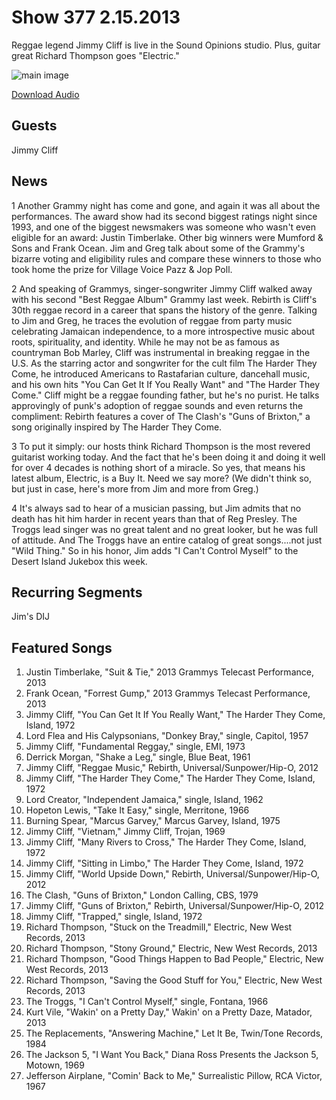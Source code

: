 # Show 377 2.15.2013
Reggae legend Jimmy Cliff is live in the Sound Opinions studio. Plus, guitar great Richard Thompson goes "Electric."

![main image](http://www.soundopinions.org/images/2013/jimmycliff.jpg)

[Download Audio](http://audio.soundopinions.org/streams/2013/02/so_20130215.m3u)

## Guests
Jimmy Cliff

## News
1 Another Grammy night has come and gone, and again it was all about the performances. The award show had its second biggest ratings night since 1993, and one of the biggest newsmakers was someone who wasn't even eligible for an award: Justin Timberlake. Other big winners were Mumford & Sons and Frank Ocean. Jim and Greg talk about some of the Grammy's bizarre voting and eligibility rules and compare these winners to those who took home the prize for Village Voice Pazz & Jop Poll.

2 And speaking of Grammys, singer-songwriter Jimmy Cliff walked away with his second "Best Reggae Album" Grammy last week. Rebirth is Cliff's 30th reggae record in a career that spans the history of the genre. Talking to Jim and Greg, he traces the evolution of reggae from party music celebrating Jamaican independence, to a more introspective music about roots, spirituality, and identity. While he may not be as famous as countryman Bob Marley, Cliff was instrumental in breaking reggae in the U.S. As the starring actor and songwriter for the cult film The Harder They Come, he introduced Americans to Rastafarian culture, dancehall music, and his own hits "You Can Get It If You Really Want" and "The Harder They Come." Cliff might be a reggae founding father, but he's no purist. He talks approvingly of punk's adoption of reggae sounds and even returns the compliment: Rebirth features a cover of The Clash's "Guns of Brixton," a song originally inspired by The Harder They Come.

3 To put it simply: our hosts think Richard Thompson is the most revered guitarist working today. And the fact that he's been doing it and doing it well for over 4 decades is nothing short of a miracle. So yes, that means his latest album, Electric, is a Buy It. Need we say more? (We didn't think so, but just in case, here's more from Jim and more from Greg.)

4 It's always sad to hear of a musician passing, but Jim admits that no death has hit him harder in recent years than that of Reg Presley. The Troggs lead singer was no great talent and no great looker, but he was full of attitude. And The Troggs have an entire catalog of great songs....not just "Wild Thing." So in his honor, Jim adds "I Can't Control Myself" to the Desert Island Jukebox this week. 

## Recurring Segments
Jim's DIJ

## Featured Songs
1. Justin Timberlake, "Suit & Tie," 2013 Grammys Telecast Performance, 2013
2. Frank Ocean, "Forrest Gump," 2013 Grammys Telecast Performance, 2013
3. Jimmy Cliff, "You Can Get It If You Really Want," The Harder They Come, Island, 1972
4. Lord Flea and His Calypsonians, "Donkey Bray," single, Capitol, 1957
5. Jimmy Cliff, "Fundamental Reggay," single, EMI, 1973
6. Derrick Morgan, "Shake a Leg," single, Blue Beat, 1961
7. Jimmy Cliff, "Reggae Music," Rebirth, Universal/Sunpower/Hip-O, 2012
8. Jimmy Cliff, "The Harder They Come," The Harder They Come, Island, 1972
9. Lord Creator, "Independent Jamaica," single, Island, 1962
10. Hopeton Lewis, "Take It Easy," single, Merritone, 1966
11. Burning Spear, "Marcus Garvey," Marcus Garvey, Island, 1975
12. Jimmy Cliff, "Vietnam," Jimmy Cliff, Trojan, 1969
13. Jimmy Cliff, "Many Rivers to Cross," The Harder They Come, Island, 1972
14. Jimmy Cliff, "Sitting in Limbo," The Harder They Come, Island, 1972
15. Jimmy Cliff, "World Upside Down," Rebirth, Universal/Sunpower/Hip-O, 2012
16. The Clash, "Guns of Brixton," London Calling, CBS, 1979
17. Jimmy Cliff, "Guns of Brixton," Rebirth, Universal/Sunpower/Hip-O, 2012
18. Jimmy Cliff, "Trapped," single, Island, 1972
19. Richard Thompson, "Stuck on the Treadmill," Electric, New West Records, 2013
20. Richard Thompson, "Stony Ground," Electric, New West Records, 2013
21. Richard Thompson, "Good Things Happen to Bad People," Electric, New West Records, 2013
22. Richard Thompson, "Saving the Good Stuff for You," Electric, New West Records, 2013
23. The Troggs, "I Can't Control Myself," single, Fontana, 1966
24. Kurt Vile, "Wakin' on a Pretty Day," Wakin' on a Pretty Daze, Matador, 2013
25. The Replacements, "Answering Machine," Let It Be, Twin/Tone Records, 1984
26. The Jackson 5, "I Want You Back," Diana Ross Presents the Jackson 5, Motown, 1969
27. Jefferson Airplane, "Comin' Back to Me," Surrealistic Pillow, RCA Victor, 1967
